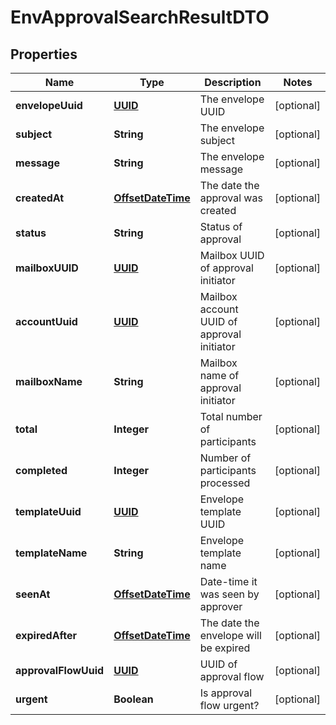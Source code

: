 # EnvApprovalSearchResultDTO

## Properties
Name | Type | Description | Notes
------------ | ------------- | ------------- | -------------
**envelopeUuid** | [**UUID**](UUID.md) | The envelope UUID |  [optional]
**subject** | **String** | The envelope subject |  [optional]
**message** | **String** | The envelope message |  [optional]
**createdAt** | [**OffsetDateTime**](OffsetDateTime.md) | The date the approval was created |  [optional]
**status** | **String** | Status of approval |  [optional]
**mailboxUUID** | [**UUID**](UUID.md) | Mailbox UUID of approval initiator |  [optional]
**accountUuid** | [**UUID**](UUID.md) | Mailbox account UUID of approval initiator |  [optional]
**mailboxName** | **String** | Mailbox name of approval initiator |  [optional]
**total** | **Integer** | Total number of participants |  [optional]
**completed** | **Integer** | Number of participants processed |  [optional]
**templateUuid** | [**UUID**](UUID.md) | Envelope template UUID |  [optional]
**templateName** | **String** | Envelope template name |  [optional]
**seenAt** | [**OffsetDateTime**](OffsetDateTime.md) | Date-time it was seen by approver |  [optional]
**expiredAfter** | [**OffsetDateTime**](OffsetDateTime.md) | The date the envelope will be expired |  [optional]
**approvalFlowUuid** | [**UUID**](UUID.md) | UUID of approval flow |  [optional]
**urgent** | **Boolean** | Is approval flow urgent? |  [optional]
